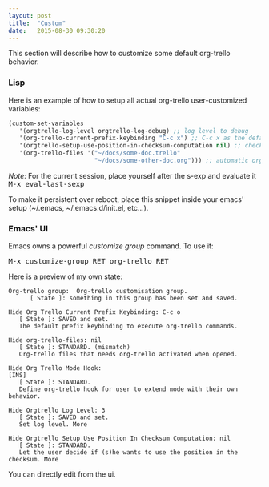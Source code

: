 ```yaml
---
layout: post
title:  "Custom"
date:   2015-08-30 09:30:20
---
```


This section will describe how to customize some default org-trello behavior.

### Lisp

Here is an example of how to setup all actual org-trello user-customized
variables:

```lisp
(custom-set-variables
   '(orgtrello-log-level orgtrello-log-debug) ;; log level to debug
   '(org-trello-current-prefix-keybinding "C-c x") ;; C-c x as the default prefix
   '(orgtrello-setup-use-position-in-checksum-computation nil) ;; checksum without position
   '(org-trello-files '("~/docs/some-doc.trello"
                        "~/docs/some-other-doc.org"))) ;; automatic org-trello on files
```

*Note*:
For the current session, place yourself after the s-exp and evaluate it
<kbd>M-x eval-last-sexp</kbd>

To make it persistent over reboot, place this snippet inside your emacs' setup
(~/.emacs, ~/.emacs.d/init.el, etc...).


### Emacs' UI

Emacs owns a powerful *customize group* command. To use it:

<kbd>M-x customize-group RET org-trello RET</kbd>

Here is a preview of my own state:

    Org-trello group:  Org-trello customisation group.
          [ State ]: something in this group has been set and saved.

    Hide Org Trello Current Prefix Keybinding: C-c o
       [ State ]: SAVED and set.
       The default prefix keybinding to execute org-trello commands.

    Hide org-trello-files: nil
       [ State ]: STANDARD. (mismatch)
       Org-trello files that needs org-trello activated when opened.

    Hide Org Trello Mode Hook:
    [INS]
       [ State ]: STANDARD.
       Define org-trello hook for user to extend mode with their own behavior.

    Hide Orgtrello Log Level: 3
       [ State ]: SAVED and set.
       Set log level. More

    Hide Orgtrello Setup Use Position In Checksum Computation: nil
       [ State ]: STANDARD.
       Let the user decide if (s)he wants to use the position in the checksum. More

You can directly edit from the ui.
